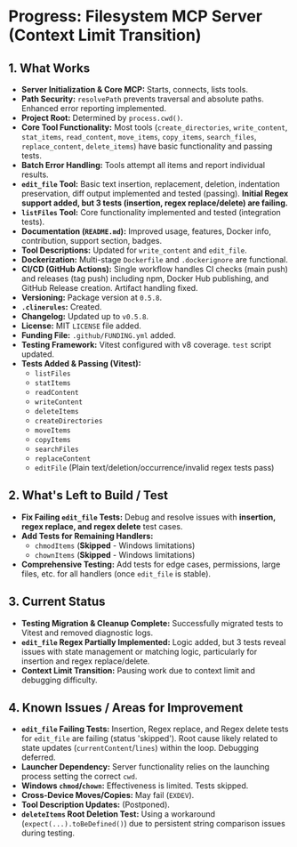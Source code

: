 <!-- Version: 4.5 | Last Updated: 2025-04-06 | Updated By: Roo -->
# Progress: Filesystem MCP Server (Context Limit Transition)

## 1. What Works

- **Server Initialization & Core MCP:** Starts, connects, lists tools.
- **Path Security:** `resolvePath` prevents traversal and absolute paths. Enhanced error reporting implemented.
- **Project Root:** Determined by `process.cwd()`.
- **Core Tool Functionality:** Most tools (`create_directories`, `write_content`, `stat_items`, `read_content`, `move_items`, `copy_items`, `search_files`, `replace_content`, `delete_items`) have basic functionality and passing tests.
- **Batch Error Handling:** Tools attempt all items and report individual results.
- **`edit_file` Tool:** Basic text insertion, replacement, deletion, indentation preservation, diff output implemented and tested (passing). **Initial Regex support added, but 3 tests (insertion, regex replace/delete) are failing.**
- **`listFiles` Tool:** Core functionality implemented and tested (integration tests).
- **Documentation (`README.md`):** Improved usage, features, Docker info, contribution, support section, badges.
- **Tool Descriptions:** Updated for `write_content` and `edit_file`.
- **Dockerization:** Multi-stage `Dockerfile` and `.dockerignore` are functional.
- **CI/CD (GitHub Actions):** Single workflow handles CI checks (main push) and releases (tag push) including npm, Docker Hub publishing, and GitHub Release creation. Artifact handling fixed.
- **Versioning:** Package version at `0.5.8`.
- **`.clinerules`:** Created.
- **Changelog:** Updated up to `v0.5.8`.
- **License:** MIT `LICENSE` file added.
- **Funding File:** `.github/FUNDING.yml` added.
- **Testing Framework:** Vitest configured with v8 coverage. `test` script updated.
- **Tests Added & Passing (Vitest):**
    - `listFiles`
    - `statItems`
    - `readContent`
    - `writeContent`
    - `deleteItems`
    - `createDirectories`
    - `moveItems`
    - `copyItems`
    - `searchFiles`
    - `replaceContent`
    - `editFile` (Plain text/deletion/occurrence/invalid regex tests pass)

## 2. What's Left to Build / Test

- **Fix Failing `edit_file` Tests:** Debug and resolve issues with **insertion, regex replace, and regex delete** test cases.
- **Add Tests for Remaining Handlers:**
    - `chmodItems` (**Skipped** - Windows limitations)
    - `chownItems` (**Skipped** - Windows limitations)
- **Comprehensive Testing:** Add tests for edge cases, permissions, large files, etc. for all handlers (once `edit_file` is stable).

## 3. Current Status

- **Testing Migration & Cleanup Complete:** Successfully migrated tests to Vitest and removed diagnostic logs.
- **`edit_file` Regex Partially Implemented:** Logic added, but 3 tests reveal issues with state management or matching logic, particularly for insertion and regex replace/delete.
- **Context Limit Transition:** Pausing work due to context limit and debugging difficulty.

## 4. Known Issues / Areas for Improvement

- **`edit_file` Failing Tests:** Insertion, Regex replace, and Regex delete tests for `edit_file` are failing (status 'skipped'). Root cause likely related to state updates (`currentContent`/`lines`) within the loop. Debugging deferred.
- **Launcher Dependency:** Server functionality relies on the launching process setting the correct `cwd`.
- **Windows `chmod`/`chown`:** Effectiveness is limited. Tests skipped.
- **Cross-Device Moves/Copies:** May fail (`EXDEV`).
- **Tool Description Updates:** (Postponed).
- **`deleteItems` Root Deletion Test:** Using a workaround (`expect(...).toBeDefined()`) due to persistent string comparison issues during testing.
